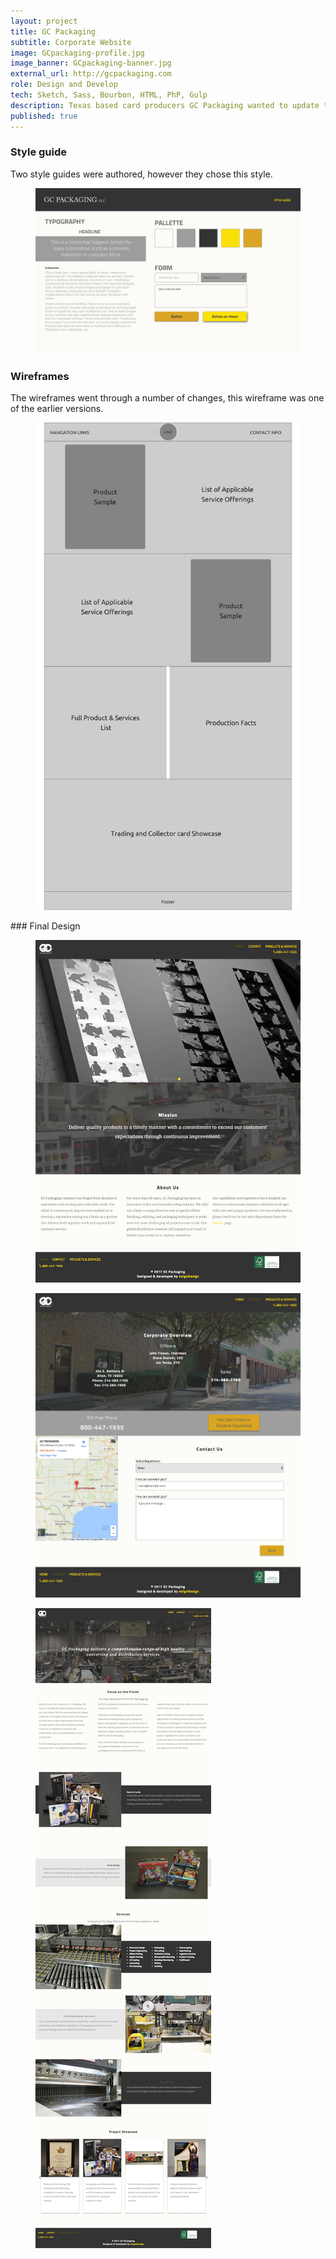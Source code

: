```yaml
---
layout: project
title: GC Packaging
subtitle: Corporate Website
image: GCpackaging-profile.jpg
image_banner: GCpackaging-banner.jpg
external_url: http://gcpackaging.com
role: Design and Develop
tech: Sketch, Sass, Bourbon, HTML, PhP, Gulp
description: Texas based card producers GC Packaging wanted to update their old website to more modern look. In this project, I was hired to develop their website from scratch. I started with wireframes and mockups, which went through several rounds. Once GC Packaging signed off, I hand-coded the website and made small adjustments to the layout as the project went forward.
published: true
---
```


### Style guide

Two style guides were authored, however they chose this style. 

<figure class="img-wrapper">
    <img src="/images/GC/GCPackaging-style-guide.jpg" class="img-full img--project-piece" alt="GCPackaging style guide">
</figure>

### Wireframes

The wireframes went through a number of changes, this wireframe was one of the earlier versions.
<figure class="img-wrapper">
    <img src="/images/GC/GCPackaging-wireframe1_Page_06.jpg" class="img-full img--project-piece" alt="GCPackaging wireframe mockup">
</figure>
### Final Design
<figure class="img-wrapper">
    <img src="/images/GC/GCPackaging-screen-cap1.jpg" class="img-full img--project-piece" alt="GCPackaging Screen Capture">
</figure>
<figure class="img-wrapper">
    <img src="/images/GC/GCPackaging-screen-cap2.jpg" class="img-full img--project-piece" alt="GCPackaging Screen Capture">
</figure>
<figure class="img-wrapper">
    <img src="/images/GC/GCPackaging-screen-cap3.jpg" class="img-full img--project-piece" alt="GCPackaging Screen Capture">
</figure>